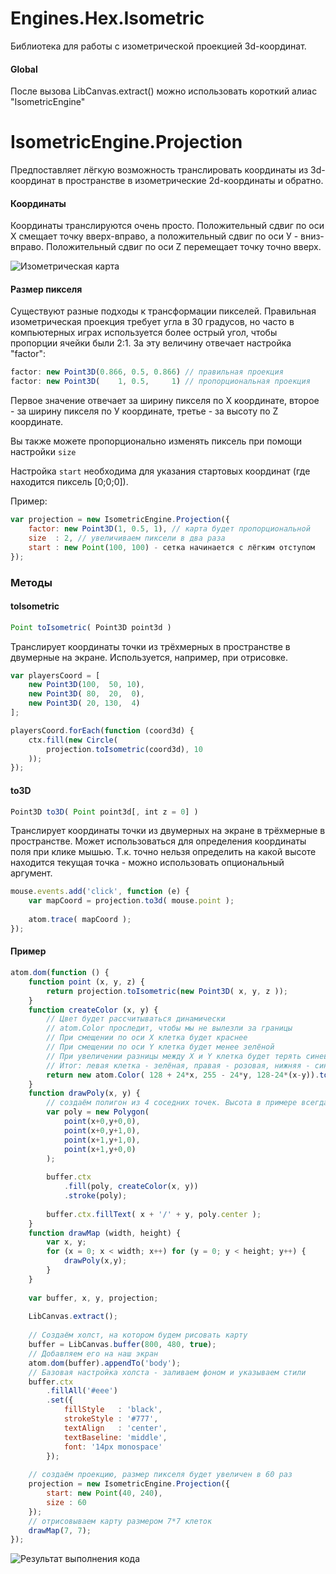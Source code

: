 Engines.Hex.Isometric
=====================

Библиотека для работы с изометрической проекцией 3d-координат.

#### Global

После вызова LibCanvas.extract() можно использовать короткий алиас "IsometricEngine"

IsometricEngine.Projection
==========================

Предпоставляет лёгкую возможность транслировать координаты из 3d-координат в пространстве в изометрические 2d-координаты и обратно.

#### Координаты

Координаты транслируются очень просто. Положительный сдвиг по оси Х смещает точку вверх-вправо, а положительный сдвиг по оси У - вниз-вправо. Положительный сдвиг по оси Z перемещает точку точно вверх.

![Изометрическая карта](https://raw.github.com/theshock/libcanvas/master/Docs/Ru/Engines/Isometric/iso.png)

#### Размер пикселя

Существуют разные подходы к трансформации пикселей. Правильная изометрическая проекция требует угла в 30 градусов, но часто в компьютерных играх используется более острый угол, чтобы пропорции ячейки были 2:1. За эту величину отвечает настройка "factor":

```js
factor: new Point3D(0.866, 0.5, 0.866) // правильная проекция
factor: new Point3D(    1, 0.5,     1) // пропорциональная проекция
```

Первое значение отвечает за ширину пикселя по Х координате, второе - за ширину пикселя по У координате, третье - за высоту по Z координате.

Вы также можете пропорционально изменять пиксель при помощи настройки `size`

Настройка `start` необходима для указания стартовых координат (где находится пиксель [0;0;0]).

Пример:

```js
var projection = new IsometricEngine.Projection({
	factor: new Point3D(1, 0.5, 1), // карта будет пропорциональной
	size  : 2, // увеличиваем пиксели в два раза
	start : new Point(100, 100) - сетка начинается с лёгким отступом
});
```

### Методы

#### toIsometric

```js
Point toIsometric( Point3D point3d )
```

Транслирует координаты точки из трёхмерных в пространстве в двумерные на экране. Используется, например, при отрисовке.

```js
var playersCoord = [
	new Point3D(100,  50, 10),
	new Point3D( 80,  20,  0),
	new Point3D( 20, 130,  4)
];

playersCoord.forEach(function (coord3d) {
	ctx.fill(new Circle(
		projection.toIsometric(coord3d), 10
	));
});
```

#### to3D

```js
Point3D to3D( Point point3d[, int z = 0] )
```

Транслирует координаты точки из двумерных на экране в трёхмерные в пространстве. Может использоваться для определения координаты поля при клике мышью. Т.к. точно нельзя определить на какой высоте находится текущая точка - можно использовать опциональный аргумент.

```js
mouse.events.add('click', function (e) {
	var mapCoord = projection.to3d( mouse.point );
	
	atom.trace( mapCoord );
});
```

#### Пример

```js
atom.dom(function () {
	function point (x, y, z) {
		return projection.toIsometric(new Point3D( x, y, z ));
	}
	function createColor (x, y) {
		// Цвет будет рассчитываться динамически
		// atom.Color проследит, чтобы мы не вылезли за границы
		// При смещении по оси Х клетка будет краснее
		// При смещении по оси Y клетка будет менее зелёной
		// При увеличении разницы между X и Y клетка будет терять синеву
		// Итог: левая клетка - зелёная, правая - розовая, нижняя - синяя, верхняя - жёлтая
		return new atom.Color( 128 + 24*x, 255 - 24*y, 128-24*(x-y)).toString();
	}
	function drawPoly(x, y) {
		// создаём полигон из 4 соседних точек. Высота в примере всегда равна нулю
		var poly = new Polygon(
			point(x+0,y+0,0),
			point(x+0,y+1,0),
			point(x+1,y+1,0),
			point(x+1,y+0,0)
		);
	
		buffer.ctx
			.fill(poly, createColor(x, y))
			.stroke(poly);
		
		buffer.ctx.fillText( x + '/' + y, poly.center );
	}
	function drawMap (width, height) {
		var x, y;
		for (x = 0; x < width; x++) for (y = 0; y < height; y++) {
			drawPoly(x,y);
		}
	}
	
	var buffer, x, y, projection;
	
	LibCanvas.extract();
	
	// Создаём холст, на котором будем рисовать карту
	buffer = LibCanvas.buffer(800, 480, true);
	// Добавляем его на наш экран
	atom.dom(buffer).appendTo('body');
	// Базовая настройка холста - заливаем фоном и указываем стили 
	buffer.ctx
		.fillAll('#eee')
		.set({
			fillStyle   : 'black',
			strokeStyle : '#777',
			textAlign   : 'center',
			textBaseline: 'middle',
			font: '14px monospace'
		});
	
	// создаём проекцию, размер пикселя будет увеличен в 60 раз
	projection = new IsometricEngine.Projection({
		start: new Point(40, 240),
		size : 60
	});
	// отрисовываем карту размером 7*7 клеток
	drawMap(7, 7);
});
```

![Результат выполнения кода](https://raw.github.com/theshock/libcanvas/master/Docs/Ru/Engines/Isometric/iso-result.png)
